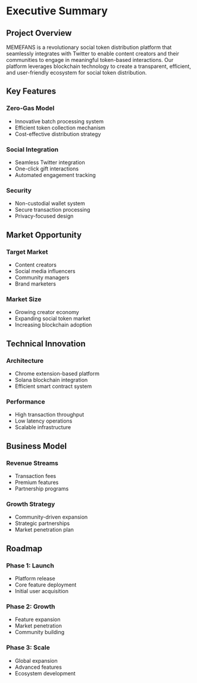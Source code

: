 # Executive Summary

## Project Overview

MEMEFANS is a revolutionary social token distribution platform that seamlessly integrates with Twitter to enable content creators and their communities to engage in meaningful token-based interactions. Our platform leverages blockchain technology to create a transparent, efficient, and user-friendly ecosystem for social token distribution.

## Key Features

### Zero-Gas Model
- Innovative batch processing system
- Efficient token collection mechanism
- Cost-effective distribution strategy

### Social Integration
- Seamless Twitter integration
- One-click gift interactions
- Automated engagement tracking

### Security
- Non-custodial wallet system
- Secure transaction processing
- Privacy-focused design

## Market Opportunity

### Target Market
- Content creators
- Social media influencers
- Community managers
- Brand marketers

### Market Size
- Growing creator economy
- Expanding social token market
- Increasing blockchain adoption

## Technical Innovation

### Architecture
- Chrome extension-based platform
- Solana blockchain integration
- Efficient smart contract system

### Performance
- High transaction throughput
- Low latency operations
- Scalable infrastructure

## Business Model

### Revenue Streams
- Transaction fees
- Premium features
- Partnership programs

### Growth Strategy
- Community-driven expansion
- Strategic partnerships
- Market penetration plan

## Roadmap

### Phase 1: Launch
- Platform release
- Core feature deployment
- Initial user acquisition

### Phase 2: Growth
- Feature expansion
- Market penetration
- Community building

### Phase 3: Scale
- Global expansion
- Advanced features
- Ecosystem development
